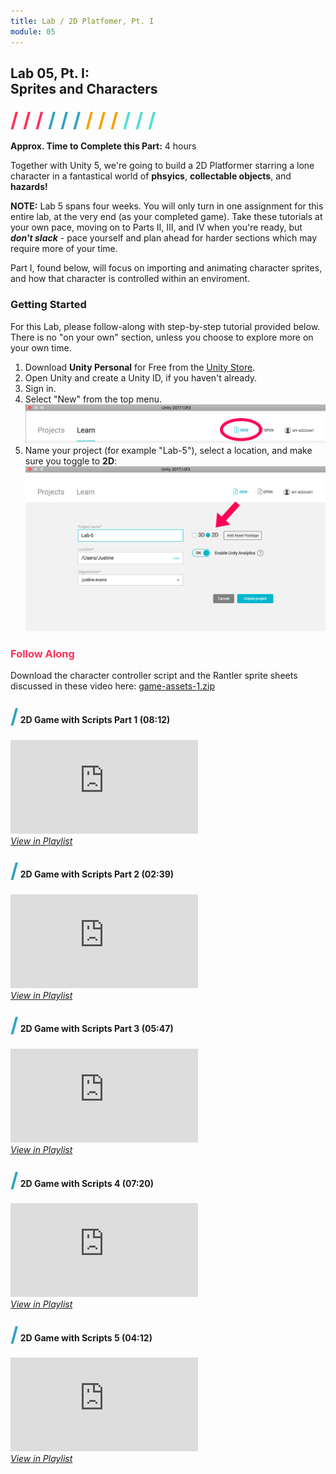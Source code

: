 ```yaml
---
title: Lab / 2D Platfomer, Pt. I
module: 05
---
```


## Lab 05, Pt. I:<br />Sprites and Characters
<span style="color: #FC315A; font-size: xx-large; font-weight: bold">/ / / </span>
<span style="color: #33A3C1; font-size: xx-large; font-weight: bold">/ / / </span>
<span style="color: #F5A205; font-size: xx-large; font-weight: bold">/ / / </span>
<span style="color: #53DFD3; font-size: xx-large; font-weight: bold">/ / /</span>

**Approx. Time to Complete this Part:** 4 hours

Together with Unity 5, we're going to build a 2D Platformer starring a lone character in a fantastical world of **phsyics**, **collectable objects**, and **hazards!**

**NOTE:** Lab 5 spans four weeks. You will only turn in one assignment for this entire lab, at the very end (as your completed game). Take these tutorials at your own pace, moving on to Parts II, III, and IV when you're ready, but **_don't slack_** - pace yourself and plan ahead for harder sections which may require more of your time.

Part I, found below, will focus on importing and animating character sprites, and how that character is controlled within an enviroment.


### Getting Started
For this Lab, please follow-along with step-by-step tutorial provided below. There is no "on your own" section, unless you choose to explore more on your own time.

1. Download **Unity Personal** for Free from the [Unity Store](https://unity3d.com/get-unity).
2. Open Unity and create a Unity ID, if you haven't already.
3. Sign in.
4. Select "New" from the top menu.
    ![Creat New](../imgs/unity-lab-create-new.jpg)
5. Name your project (for example "Lab-5"), select a location, and make sure you toggle to **2D**:
    ![Select 2D](../imgs/unity-lab-create-2d.jpg)


### <span style="color: #FC315A; font-weight: bold">Follow Along</span>

Download the character controller script and the Rantler sprite sheets discussed in these video here: [game-assets-1.zip](../files/game-assets-1.zip)


#### <span style="color: #33A3C1; font-size: xx-large; font-weight: bold">/</span> 2D Game with Scripts Part 1 (08:12)

<div class="embed-responsive embed-responsive-16by9"><iframe class="embed-responsive-item" src="https://www.youtube.com/embed/w4_XQexgiuI?rel=0" frameborder="0" allowfullscreen></iframe></div>
<p style="margin: 0"><a href="https://www.youtube.com/watch?v=w4_XQexgiuI&list=PLGpqh3JS7l9LJMq8BAR0f-0qVYXggEc5z&index=1" target="_blank"><i>View in Playlist</i></a></p>


#### <span style="color: #33A3C1; font-size: xx-large; font-weight: bold">/</span> 2D Game with Scripts Part 2 (02:39)

<div class="embed-responsive embed-responsive-16by9"><iframe class="embed-responsive-item" src="https://www.youtube.com/embed/YSNpVedidu4?rel=0" frameborder="0" allowfullscreen></iframe></div>
<p style="margin: 0"><a href="https://www.youtube.com/watch?v=YSNpVedidu4&index=2&list=PLGpqh3JS7l9LJMq8BAR0f-0qVYXggEc5z" target="_blank"><i>View in Playlist</i></a></p>


#### <span style="color: #33A3C1; font-size: xx-large; font-weight: bold">/</span> 2D Game with Scripts Part 3 (05:47)

<div class="embed-responsive embed-responsive-16by9"><iframe class="embed-responsive-item" src="https://www.youtube.com/embed/3NQndxPv4ko?rel=0" frameborder="0" allowfullscreen></iframe></div>
<p style="margin: 0"><a href="https://www.youtube.com/watch?v=3NQndxPv4ko&index=3&list=PLGpqh3JS7l9LJMq8BAR0f-0qVYXggEc5z" target="_blank"><i>View in Playlist</i></a></p>


#### <span style="color: #33A3C1; font-size: xx-large; font-weight: bold">/</span> 2D Game with Scripts 4 (07:20)

<div class="embed-responsive embed-responsive-16by9"><iframe class="embed-responsive-item" src="https://www.youtube.com/embed/WdGZ-x3cMQI?rel=0" frameborder="0" allowfullscreen></iframe></div>
<p style="margin: 0"><a href="https://www.youtube.com/watch?v=WdGZ-x3cMQI&list=PLGpqh3JS7l9LJMq8BAR0f-0qVYXggEc5z&index=4" target="_blank"><i>View in Playlist</i></a></p>


#### <span style="color: #33A3C1; font-size: xx-large; font-weight: bold">/</span> 2D Game with Scripts 5 (04:12)

<div class="embed-responsive embed-responsive-16by9"><iframe class="embed-responsive-item" src="https://www.youtube.com/embed/gr5-qjp9zAg?rel=0" frameborder="0" allowfullscreen></iframe></div>
<p style="margin: 0"><a href="https://www.youtube.com/watch?v=gr5-qjp9zAg&index=5&list=PLGpqh3JS7l9LJMq8BAR0f-0qVYXggEc5z" target="_blank"><i>View in Playlist</i></a></p>
